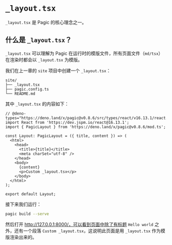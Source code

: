 # `_layout.tsx`

`_layout.tsx` 是 Pagic 的核心理念之一。

## 什么是 `_layout.tsx`？

`_layout.tsx` 可以理解为 Pagic 在运行时的模版文件，所有页面文件（`md/tsx`）在渲染时都会以 `_layout.tsx` 为模版。

我们在上一章的 `site` 项目中创建一个 `_layout.tsx`：

```
site/
├── _layout.tsx
├── pagic.config.ts
└── README.md
```

其中 `_layout.tsx` 的内容如下：

```tsx
// @deno-types="https://deno.land/x/pagic@v0.8.6/src/types/react/v16.13.1/react.d.ts"
import React from 'https://dev.jspm.io/react@16.13.1';
import { PagicLayout } from 'https://deno.land/x/pagic@v0.8.6/mod.ts';

const Layout: PagicLayout = ({ title, content }) => (
  <html>
    <head>
      <title>{title}</title>
      <meta charSet="utf-8" />
    </head>
    <body>
      {content}
      <p>Custom _layout.tsx</p>
    </body>
  </html>
);

export default Layout;
```

接下来我们运行：

```bash
pagic build --serve
```

然后打开 http://127.0.0.1:8000/，可以看到页面中除了有标题 `Hello world` 之外，还有一个段落 `Custom _layout.tsx`，这说明此页面是用 `_layout.tsx` 作为模版渲染出来的。
